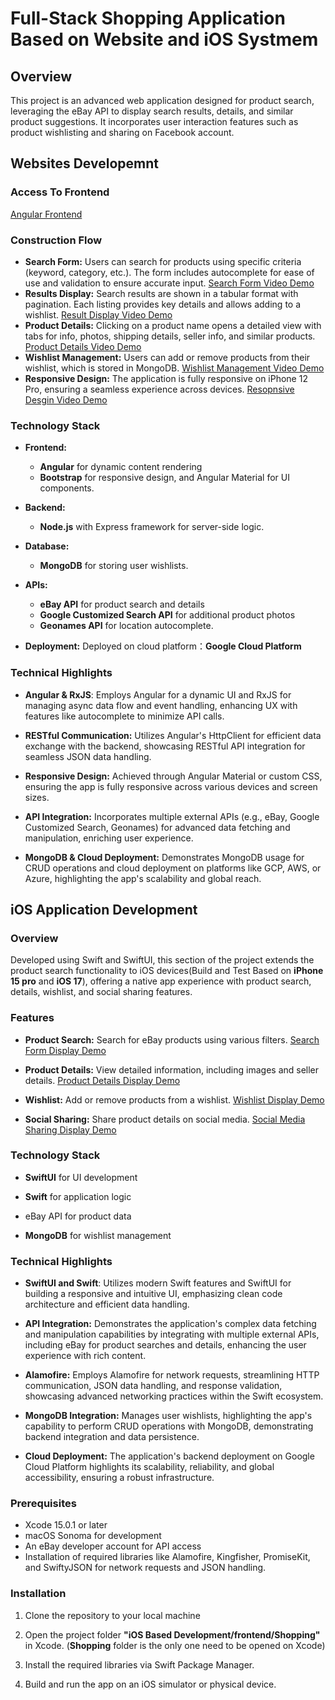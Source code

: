 # Full-Stack Shopping Application Based on Website and iOS Systmem

## Overview

This project is an advanced web application designed for product search, leveraging the eBay API to display search results, details, and similar product suggestions. It incorporates user interaction features such as product wishlisting and sharing on Facebook account.

## Websites Developemnt

### Access To Frontend

[Angular Frontend](https://hw3frontend-1234.wl.r.appspot.com/)

### Construction Flow

- **Search Form:** Users can search for products using specific criteria (keyword, category, etc.). The form includes autocomplete for ease of use and validation to ensure accurate input.
  [Search Form Video Demo](https://youtu.be/tyfPb0dayXg)
- **Results Display:** Search results are shown in a tabular format with pagination. Each listing provides key details and allows adding to a wishlist.
  [Result Display Video Demo](https://youtu.be/hxbDFvQR8R8)
- **Product Details:** Clicking on a product name opens a detailed view with tabs for info, photos, shipping details, seller info, and similar products.
  [Product Details Video Demo](https://youtu.be/vMMQgeFViEE)
- **Wishlist Management:** Users can add or remove products from their wishlist, which is stored in MongoDB.
  [Wishlist Management Video Demo](https://youtu.be/bKlWzZfUPjI)
- **Responsive Design:** The application is fully responsive on iPhone 12 Pro, ensuring a seamless experience across devices.
  [Resopnsive Desgin Video Demo](https://youtu.be/ARdcNyBGicI)

### Technology Stack

- **Frontend:**

  - **Angular** for dynamic content rendering
  - **Bootstrap** for responsive design, and Angular Material for UI components.

- **Backend:**

  - **Node.js** with Express framework for server-side logic.

- **Database:**

  - **MongoDB** for storing user wishlists.

- **APIs:**

  - **eBay API** for product search and details
  - **Google Customized Search API** for additional product photos
  - **Geonames API** for location autocomplete.

- **Deployment:** Deployed on cloud platform：**Google Cloud Platform**

### Technical Highlights

- **Angular & RxJS**: Employs Angular for a dynamic UI and RxJS for managing async data flow and event handling, enhancing UX with features like autocomplete to minimize API calls.

- **RESTful Communication:** Utilizes Angular's HttpClient for efficient data exchange with the backend, showcasing RESTful API integration for seamless JSON data handling.

- **Responsive Design:** Achieved through Angular Material or custom CSS, ensuring the app is fully responsive across various devices and screen sizes.

- **API Integration:** Incorporates multiple external APIs (e.g., eBay, Google Customized Search, Geonames) for advanced data fetching and manipulation, enriching user experience.

- **MongoDB & Cloud Deployment:** Demonstrates MongoDB usage for CRUD operations and cloud deployment on platforms like GCP, AWS, or Azure, highlighting the app's scalability and global reach.

## iOS Application Development

### Overview

Developed using Swift and SwiftUI, this section of the project extends the product search functionality to iOS devices(Build and Test Based on **iPhone 15 pro** and **iOS 17**), offering a native app experience with product search, details, wishlist, and social sharing features.

### Features

- **Product Search:** Search for eBay products using various filters. [Search Form Display Demo](https://youtu.be/ypxiSsGb-mY)

- **Product Details:** View detailed information, including images and seller details. [Product Details Display Demo](https://youtu.be/dbMUdh8KUVU)

- **Wishlist:** Add or remove products from a wishlist. [Wishlist Display Demo](https://youtu.be/buIPIEVuzpA)

- **Social Sharing:** Share product details on social media. [Social Media Sharing Display Demo](https://youtu.be/RoAiVCkbitE)

### Technology Stack

- **SwiftUI** for UI development

- **Swift** for application logic

- eBay API for product data

- **MongoDB** for wishlist management

### Technical Highlights

- **SwiftUI and Swift**: Utilizes modern Swift features and SwiftUI for building a responsive and intuitive UI, emphasizing clean code architecture and efficient data handling.

- **API Integration:** Demonstrates the application's complex data fetching and manipulation capabilities by integrating with multiple external APIs, including eBay for product searches and details, enhancing the user experience with rich content.

- **Alamofire:** Employs Alamofire for network requests, streamlining HTTP communication, JSON data handling, and response validation, showcasing advanced networking practices within the Swift ecosystem.

- **MongoDB Integration:** Manages user wishlists, highlighting the app's capability to perform CRUD operations with MongoDB, demonstrating backend integration and data persistence.

- **Cloud Deployment:** The application's backend deployment on Google Cloud Platform highlights its scalability, reliability, and global accessibility, ensuring a robust infrastructure.

### Prerequisites

- Xcode 15.0.1 or later
- macOS Sonoma for development
- An eBay developer account for API access
- Installation of required libraries like Alamofire, Kingfisher, PromiseKit, and SwiftyJSON for network requests and JSON handling.

### Installation

1. Clone the repository to your local machine

2. Open the project folder **"iOS Based Development/frontend/Shopping"** in Xcode. (**Shopping** folder is the only one need to be opened on Xcode)

3. Install the required libraries via Swift Package Manager.

4. Build and run the app on an iOS simulator or physical device.
